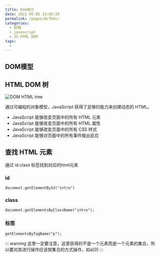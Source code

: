 ```yaml
---
title: Dom简介
date: 2021-05-01 14:05:29
permalink: /pages/8cfb9c/
categories:
  - 前端
  - javascript
  - JS HTML DOM
tags:
  - 
---
```

## DOM模型

## HTML DOM 树

![DOM HTML tree](https://www.runoob.com/images/pic_htmltree.gif)

通过可编程的对象模型，JavaScript 获得了足够的能力来创建动态的 HTML。

- JavaScript 能够改变页面中的所有 HTML 元素
- JavaScript 能够改变页面中的所有 HTML 属性
- JavaScript 能够改变页面中的所有 CSS 样式
- JavaScript 能够对页面中的所有事件做出反应

## 查找 HTML 元素

通过 id class 标签找到对应的html元素

### id

```
document.getElementById("intro")
```

### class

```
document.getElementsByClassName("intro");
```

### 标签

```
getElementsByTagName("p");
```

::: warning
这里一定要注意，这里获得的不是一个元素而是一个元素的集合，所以要对其进行操作应该按集合的方式操作，如a[0]
:::